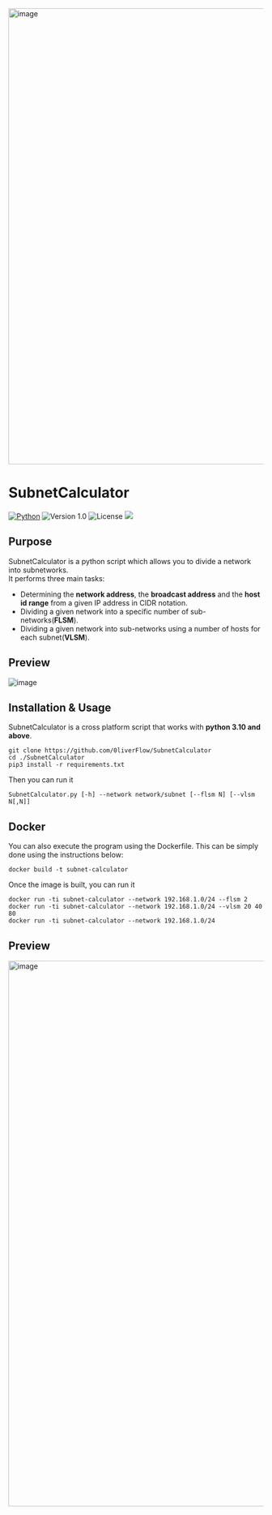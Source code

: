 <img width="900" alt="image" src="https://user-images.githubusercontent.com/64969369/210277615-2f481490-fdf2-4833-843f-fe30e82211d5.png">

# SubnetCalculator
[![Python](https://img.shields.io/badge/Python-%E2%89%A5%203.10-yellow.svg)](https://www.python.org/) 
![Version 1.0](http://img.shields.io/badge/version-v1.0-orange.svg) ![License](https://img.shields.io/badge/license-GPLv3-red.svg) <img src="https://img.shields.io/badge/Maintained%3F-Yes-96c40f"> 
 
 ## Purpose
SubnetCalculator is a python script which allows you to divide a network into subnetworks.<br>
It performs three main tasks:
- Determining the **network address**, the **broadcast address** and the **host id range** from a given IP address in CIDR notation.<br>
- Dividing a given network into a specific number of sub-networks(**FLSM**).
- Dividing a given network into sub-networks using a number of hosts for each subnet(**VLSM**).<br>
## Preview
![image](https://user-images.githubusercontent.com/64969369/233727082-4ddb1706-d8f3-4043-8f65-136740c26c7e.png)


## Installation & Usage
SubnetCalculator is a cross platform script that works with **python 3.10 and above**.
```
git clone https://github.com/0liverFlow/SubnetCalculator
cd ./SubnetCalculator
pip3 install -r requirements.txt
```
Then you can run it
```
SubnetCalculator.py [-h] --network network/subnet [--flsm N] [--vlsm N[,N]]
```

## Docker
You can also execute the program using the Dockerfile. This can be simply done using the instructions below:
```
docker build -t subnet-calculator
```
Once the image is built, you can run it
```
docker run -ti subnet-calculator --network 192.168.1.0/24 --flsm 2
docker run -ti subnet-calculator --network 192.168.1.0/24 --vlsm 20 40 80
docker run -ti subnet-calculator --network 192.168.1.0/24
```

## Preview
<img width="1077" alt="image" src="https://user-images.githubusercontent.com/64969369/233792020-673d6b8d-734a-433c-9439-ed78c3b607cd.png">
